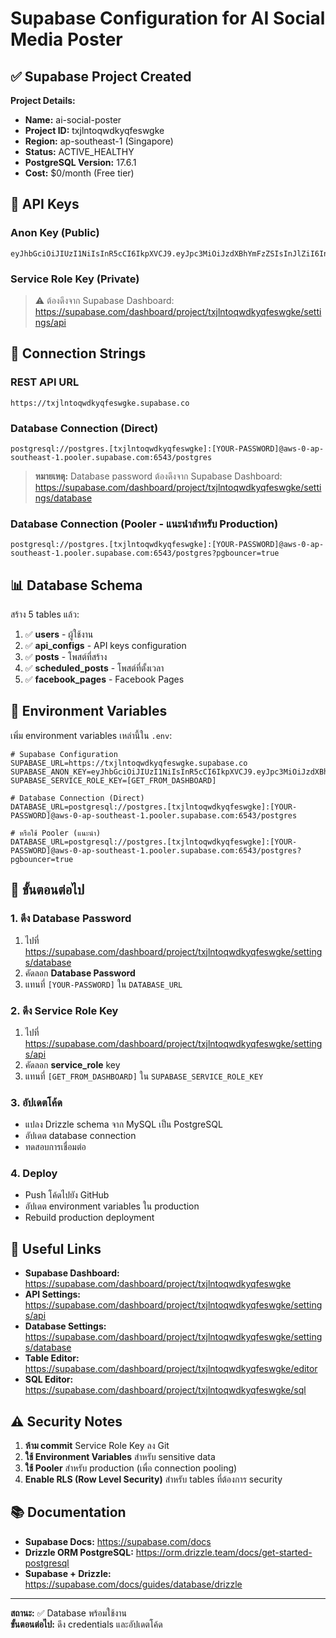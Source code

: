 # Supabase Configuration for AI Social Media Poster

## ✅ Supabase Project Created

**Project Details:**
- **Name:** ai-social-poster
- **Project ID:** txjlntoqwdkyqfeswgke
- **Region:** ap-southeast-1 (Singapore)
- **Status:** ACTIVE_HEALTHY
- **PostgreSQL Version:** 17.6.1
- **Cost:** $0/month (Free tier)

## 🔑 API Keys

### Anon Key (Public)
```
eyJhbGciOiJIUzI1NiIsInR5cCI6IkpXVCJ9.eyJpc3MiOiJzdXBhYmFzZSIsInJlZiI6InR4amxudG9xd2RreXFmZXN3Z2tlIiwicm9sZSI6ImFub24iLCJpYXQiOjE3NjEwMzc1NDcsImV4cCI6MjA3NjYxMzU0N30.Cz2vsPxP82VZRydyzSKvkoDitP3g1WxUymqnknv27vo
```

### Service Role Key (Private)
> ⚠️ ต้องดึงจาก Supabase Dashboard: https://supabase.com/dashboard/project/txjlntoqwdkyqfeswgke/settings/api

## 🔗 Connection Strings

### REST API URL
```
https://txjlntoqwdkyqfeswgke.supabase.co
```

### Database Connection (Direct)
```
postgresql://postgres.[txjlntoqwdkyqfeswgke]:[YOUR-PASSWORD]@aws-0-ap-southeast-1.pooler.supabase.com:6543/postgres
```

> **หมายเหตุ:** Database password ต้องดึงจาก Supabase Dashboard:
> https://supabase.com/dashboard/project/txjlntoqwdkyqfeswgke/settings/database

### Database Connection (Pooler - แนะนำสำหรับ Production)
```
postgresql://postgres.[txjlntoqwdkyqfeswgke]:[YOUR-PASSWORD]@aws-0-ap-southeast-1.pooler.supabase.com:6543/postgres?pgbouncer=true
```

## 📊 Database Schema

สร้าง 5 tables แล้ว:
1. ✅ **users** - ผู้ใช้งาน
2. ✅ **api_configs** - API keys configuration
3. ✅ **posts** - โพสต์ที่สร้าง
4. ✅ **scheduled_posts** - โพสต์ที่ตั้งเวลา
5. ✅ **facebook_pages** - Facebook Pages

## 🔧 Environment Variables

เพิ่ม environment variables เหล่านี้ใน `.env`:

```env
# Supabase Configuration
SUPABASE_URL=https://txjlntoqwdkyqfeswgke.supabase.co
SUPABASE_ANON_KEY=eyJhbGciOiJIUzI1NiIsInR5cCI6IkpXVCJ9.eyJpc3MiOiJzdXBhYmFzZSIsInJlZiI6InR4amxudG9xd2RreXFmZXN3Z2tlIiwicm9sZSI6ImFub24iLCJpYXQiOjE3NjEwMzc1NDcsImV4cCI6MjA3NjYxMzU0N30.Cz2vsPxP82VZRydyzSKvkoDitP3g1WxUymqnknv27vo
SUPABASE_SERVICE_ROLE_KEY=[GET_FROM_DASHBOARD]

# Database Connection (Direct)
DATABASE_URL=postgresql://postgres.[txjlntoqwdkyqfeswgke]:[YOUR-PASSWORD]@aws-0-ap-southeast-1.pooler.supabase.com:6543/postgres

# หรือใช้ Pooler (แนะนำ)
DATABASE_URL=postgresql://postgres.[txjlntoqwdkyqfeswgke]:[YOUR-PASSWORD]@aws-0-ap-southeast-1.pooler.supabase.com:6543/postgres?pgbouncer=true
```

## 📝 ขั้นตอนต่อไป

### 1. ดึง Database Password
1. ไปที่ https://supabase.com/dashboard/project/txjlntoqwdkyqfeswgke/settings/database
2. คัดลอก **Database Password**
3. แทนที่ `[YOUR-PASSWORD]` ใน `DATABASE_URL`

### 2. ดึง Service Role Key
1. ไปที่ https://supabase.com/dashboard/project/txjlntoqwdkyqfeswgke/settings/api
2. คัดลอก **service_role** key
3. แทนที่ `[GET_FROM_DASHBOARD]` ใน `SUPABASE_SERVICE_ROLE_KEY`

### 3. อัปเดตโค้ด
- แปลง Drizzle schema จาก MySQL เป็น PostgreSQL
- อัปเดต database connection
- ทดสอบการเชื่อมต่อ

### 4. Deploy
- Push โค้ดไปยัง GitHub
- อัปเดต environment variables ใน production
- Rebuild production deployment

## 🔗 Useful Links

- **Supabase Dashboard:** https://supabase.com/dashboard/project/txjlntoqwdkyqfeswgke
- **API Settings:** https://supabase.com/dashboard/project/txjlntoqwdkyqfeswgke/settings/api
- **Database Settings:** https://supabase.com/dashboard/project/txjlntoqwdkyqfeswgke/settings/database
- **Table Editor:** https://supabase.com/dashboard/project/txjlntoqwdkyqfeswgke/editor
- **SQL Editor:** https://supabase.com/dashboard/project/txjlntoqwdkyqfeswgke/sql

## ⚠️ Security Notes

1. **ห้าม commit** Service Role Key ลง Git
2. **ใช้ Environment Variables** สำหรับ sensitive data
3. **ใช้ Pooler** สำหรับ production (เพื่อ connection pooling)
4. **Enable RLS (Row Level Security)** สำหรับ tables ที่ต้องการ security

## 📚 Documentation

- **Supabase Docs:** https://supabase.com/docs
- **Drizzle ORM PostgreSQL:** https://orm.drizzle.team/docs/get-started-postgresql
- **Supabase + Drizzle:** https://supabase.com/docs/guides/database/drizzle

---

**สถานะ:** ✅ Database พร้อมใช้งาน  
**ขั้นตอนต่อไป:** ดึง credentials และอัปเดตโค้ด

